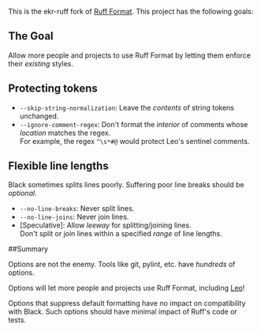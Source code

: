 This is the ekr-ruff fork of [Ruff Format](https://github.com/rust-lang/rust). This project has the following goals:

## The Goal

Allow more people and projects to use Ruff Format by letting them enforce their *existing* styles.

## Protecting tokens

- `--skip-string-normalization`: Leave the *contents* of string tokens unchanged.
- `--ignore-comment-regex`: Don't format the *interior* of comments whose *location* matches the regex.<br>
   For example, the regex `^\s*#@` would protect Leo's sentinel comments.

## Flexible line lengths

Black sometimes splits lines poorly. Suffering poor line breaks should be *optional*.

- `--no-line-breaks`: Never split lines.
- `--no-line-joins`: Never join lines.
- [Speculative]: Allow *leeway* for splitting/joining lines.<br>
  Don't split or join lines within a specified *range* of line lengths.

##Summary

Options are not the enemy. Tools like git, pylint, etc. have *hundreds* of options.

Options will let more people and projects use Ruff Format, including [Leo](https://leo-editor.github.io/leo-editor/)!

Options that suppress default formatting have no impact on compatibility with Black. Such options should have minimal impact of Ruff's code or tests.
